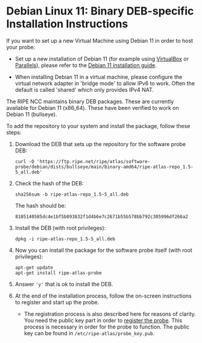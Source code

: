 # Debian Linux 11: Binary DEB-specific Installation Instructions

If you want to set up a new Virtual Machine using Debian 11 in order to host your probe:

* Set up a new installation of Debian 11 (for example using [VirtualBox](https://www.virtualbox.org/) or [Parallels](https://www.parallels.com/)), please refer to the [Debian 11 installation guide](https://wiki.debian.org/DebianEdu/Documentation/Bullseye/Installation).

* When installing Debian 11 in a virtual machine, please configure the virtual network adapter in 'bridge mode' to allow IPv6 to work. Often the default is called 'shared' which only provides IPv4 NAT.

The RIPE NCC maintains binary DEB packages. These are currently available for Debian 11
(x86_64). These have been verified to work on Debian 11 (bullseye).

To add the repository to your system and install the package, follow these steps:

1. Download the DEB that sets up the repository for the software probe DEB:

    ```
    curl -O 'https://ftp.ripe.net/ripe/atlas/software-probe/debian/dists/bullseye/main/binary-amd64/ripe-atlas-repo_1.5-5_all.deb'
    ```

2. Check the hash of the DEB:

    ```
    sha256sum -b ripe-atlas-repo_1.5-5_all.deb
    ```

    The hash should be:

    ```
    8105140585dc4e1bf5b893832f1d4b6e7c2671b55b578bb792c305996df266a2
    ```

3. Install the DEB (with root privileges):

    ```
    dpkg -i ripe-atlas-repo_1.5-5_all.deb
    ```

4. Now you can install the package for the software probe itself (with root privileges):

    ```
    apt-get update
    apt-get install ripe-atlas-probe
    ```

5. Answer `'y'` that is ok to install the DEB.

6. At the end of the installation process, follow the on-screen instructions to register and start
   up the probe.
    * The registration process is also described here for reasons of clarity. You need
    the public key part in order to [register the probe](https://atlas.ripe.net/apply/swprobe/). This process is
    necessary in order for the probe to function. The public key can be found in `/etc/ripe-atlas/probe_key.pub`.
